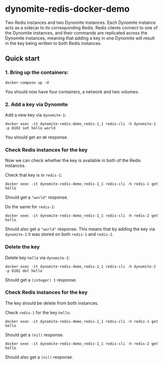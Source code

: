 # dynomite-redis-docker-demo

Two Redis instances and two Dynomite instances. Each Dynomite instance acts as a sidecar to its corresponding Redis. Redis clients connect to one of the Dynomite instances, and their commands are replicated across the Dynomite instances, meaning that adding a key in one Dynomite will result in the key being written to both Redis instances.


## Quick start

### 1. Bring up the containers:

```
docker-compose up -d
```

You should now have four containers, a network and two volumes.

### 2. Add a key via Dynomite

Add a new key via `dynomite-1`:

```
docker exec -it dynomite-redis-demo_redis-1_1 redis-cli -h dynomite-1 -p 8102 set hello world
```

You should get an `OK` response.

### Check Redis instances for the key

Now we can check whether the key is available in both of the Redis instances.

Check that key is in `redis-1`:

```
docker exec -it dynomite-redis-demo_redis-1_1 redis-cli -h redis-1 get hello
```

Should get a `"world"` response.

Do the same for `redis-2`:

```
docker exec -it dynomite-redis-demo_redis-1_1 redis-cli -h redis-2 get hello
```

Should also get a `"world"` response. This means that by adding the key via `dynomite-1` it was stored on both `redis-1` and `redis-2`.

### Delete the key

Delete key `hello` via `dynomite-2`:

```
docker exec -it dynomite-redis-demo_redis-1_1 redis-cli -h dynomite-2 -p 8102 del hello
```

Should get a `(integer) 1` response.

### Check Redis instances for the key

The key should be delete from both instances.

Check `redis-1` for the key `hello`:

```
docker exec -it dynomite-redis-demo_redis-1_1 redis-cli -h redis-1 get hello
```

Should get a `(nil)` response.

```
docker exec -it dynomite-redis-demo_redis-1_1 redis-cli -h redis-2 get hello
```

Should also get a `(nil)` response.